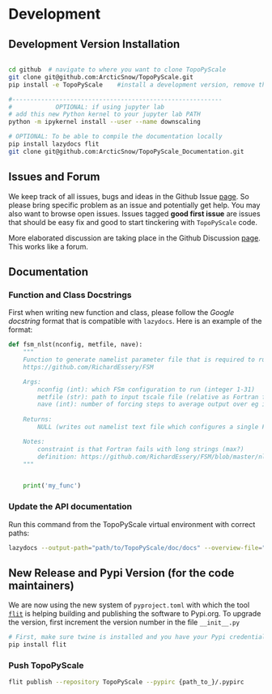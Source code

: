 # Development

## Development Version Installation

```bash

cd github  # navigate to where you want to clone TopoPyScale
git clone git@github.com:ArcticSnow/TopoPyScale.git
pip install -e TopoPyScale    #install a development version, remove the -e for normal install

#----------------------------------------------------------
#            OPTIONAL: if using jupyter lab
# add this new Python kernel to your jupyter lab PATH
python -m ipykernel install --user --name downscaling

# OPTIONAL: To be able to compile the documentation locally
pip install lazydocs flit
git clone git@github.com:ArcticSnow/TopoPyScale_Documentation.git
```

## Issues and Forum

We keep track of all issues, bugs and ideas in the Github Issue [page](https://github.com/ArcticSnow/TopoPyScale/issues). So please bring specific problem as an issue and potentially get help. You may also want to browse open issues. Issues tagged **good first issue** are issues that should be easy fix and good to start tinckering with `TopoPyScale` code.


More elaborated discussion are taking place in the Github Discussion [page](https://github.com/ArcticSnow/TopoPyScale/discussions). This works like a forum.


## Documentation
### Function and Class Docstrings

First when writing new function and class, please follow the *Google docstring* format that is compatible with `lazydocs`. Here is an example of the format:
```python
def fsm_nlst(nconfig, metfile, nave):
    """
    Function to generate namelist parameter file that is required to run the FSM model.
    https://github.com/RichardEssery/FSM

    Args:
        nconfig (int): which FSm configuration to run (integer 1-31)
        metfile (str): path to input tscale file (relative as Fortran fails with long strings (max 21 chars?))
        nave (int): number of forcing steps to average output over eg if forcing is hourly and output required is daily then nave = 24
    
    Returns:
        NULL (writes out namelist text file which configures a single FSM run)

    Notes:
        constraint is that Fortran fails with long strings (max?)
        definition: https://github.com/RichardEssery/FSM/blob/master/nlst_CdP_0506.txt
    """


    print('my_func')
```

### Update the API documentation

Run this command from the TopoPyScale virtual environment with correct paths:

```bash
lazydocs --output-path="path/to/TopoPyScale/doc/docs" --overview-file="README.md" --src-base-url="https://github.com/ArcticSnow/TopoPyScale" path/to/TopoPyScale
```


## New Release and Pypi Version (for the code maintainers)


We are now using the new system of `pyproject.toml` with which the tool [`flit`](https://flit.pypa.io/en/latest/index.html#) is helping building and publishing the software to Pypi.org. 
To upgrade the version, first increment the version number in the file `__init__.py`

```sh
# First, make sure twine is installed and you have your Pypi credentials
pip install flit
```

### Push TopoPyScale
```sh
flit publish --repository TopoPyScale --pypirc {path_to_}/.pypirc
```
